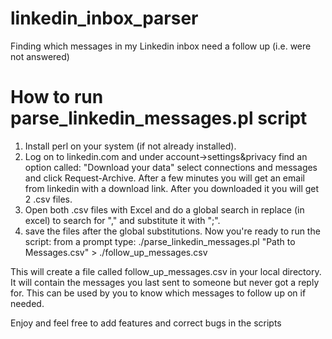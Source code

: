 # linkedin_inbox_parser
Finding which messages in my Linkedin inbox need a follow up (i.e. were not answered)


# How to run parse_linkedin_messages.pl script
1. Install perl on your system (if not already installed).
2. Log on to linkedin.com and under account->settings&privacy find an option called: "Download your data" select connections and messages and click Request-Archive. After a few minutes you will get an email from linkedin with a download link. After you downloaded it you will get 2 .csv files.
3. Open both .csv files with Excel and do a global search in replace (in excel) to search for "," and substitute it with ";".
4. save the files after the global substitutions.
Now you're ready to run the script:
from a prompt type:
./parse_linkedin_messages.pl "Path to Messages.csv" > ./follow_up_messages.csv

This will create a file called follow_up_messages.csv in your local directory. It will contain the messages you last sent to someone but never got a reply for. This can be used by you to know which messages to follow up on if needed.

Enjoy and feel free to add features and correct bugs in the scripts
